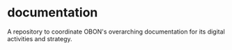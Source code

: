 # documentation
A repository to coordinate OBON's overarching documentation for its digital activities and strategy.
